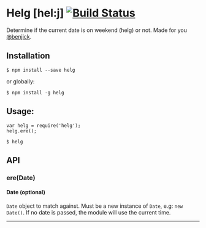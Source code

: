 # Helg [hel:j] [![Build Status](https://api.travis-ci.org/wibron/helg.svg)](https://travis-ci.org/wibron/helg)

Determine if the current date is on weekend (helg) or not. Made for you [@benjick](https://github.com/benjick).

## Installation

```
$ npm install --save helg
```

or globally:

```
$ npm install -g helg
```

## Usage:

```
var helg = require('helg');
helg.ere();
```

```
$ helg
```

## API

### ere(Date)

#### Date (optional)

`Date` object to match against. Must be a new instance of `Date`, e.g: `new Date()`. If no date is passed, the module will use the current time.

---
